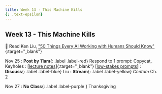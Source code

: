 ```yaml
---
title: Week 13 - This Machine Kills
{: .text-epsilon}
---
```


## Week 13 - This Machine Kills

📖 Read Ken Liu, ["50 Things Every AI Working with Humans Should Know"](/assets/pdfs/liu_50_things_every_ai_should_know.pdf){:target="_blank"}   


Nov 25
: **Post by 11am**{: .label .label-red} Respond to 1 prompt: Copycat, Keyholes
  : [[lecture notes]](#){:target="_blank"}  [[low-stakes prompts](/prompts.md)]
: **Discuss**{: .label .label-blue} Liu
: **Stream**{: .label .label-yellow} *Centum* Ch. 2


Nov 27
: **No Class**{: .label .label-purple } Thanksgiving